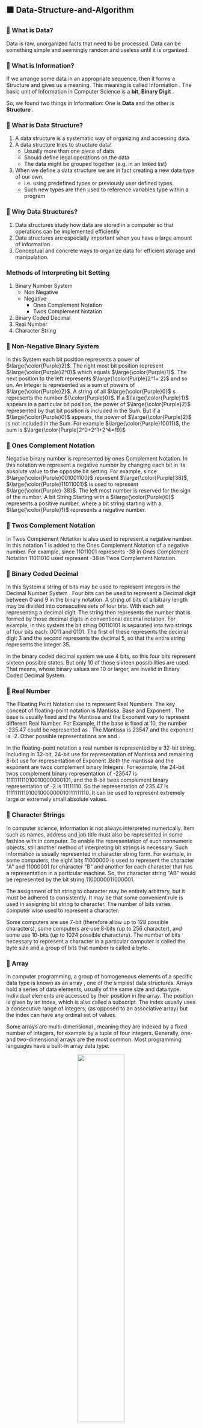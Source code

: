 ## ⬛ Data-Structure-and-Algorithm
### 🔲 What is Data?
Data is raw, unorganized facts that need to be processed. Data can be something simple and seemingly random and useless until it is organized.
### 🔲 What is Information?
If we arrange some data in an appropriate sequence, then it forms a Structure and gives us a meaning. This meaning is called Information . The basic unit of Information in Computer Science is a **bit**, **Binary Digit** .

So, we found two things in Information: One is **Data** and the other is **Structure** .

### 🔲 What is Data Structure?
1. A data structure is a systematic way of organizing and accessing data.
2. A data structure tries to structure data!
   * Usually more than one piece of data
   * Should define legal operations on the data
   * The data might be grouped together (e.g. in an linked list)
3. When we define a data structure we are in fact creating a new data type of our own.
    * i.e. using predefined types or previously user defined types.
    * Such new types are then used to reference variables type within a program

### 🔲 Why Data Structures?

1. Data structures study how data are stored in a computer so that operations can be implemented efficiently
2. Data structures are especially important when you have a large amount of information
3. Conceptual and concrete ways to organize data for efficient storage and manipulation.
 			
### Methods of Interpreting bit Setting
1. Binary Number System 
    * Non Negative
    * Negative
      * Ones Complement Notation
      * Twos Complement Notation
2. Binary Coded Decimal
3. Real Number
4. Character String

### 🔲 Non-Negative Binary System
In this System each bit position represents a power of $\large{\color{Purple}2}$. The right most bit position represent $\large{\color{Purple}2^0}$ which equals $\large{\color{Purple}1}$. The next position to the left represents $\large{\color{Purple}2^1= 2}$ and so on. An Integer is represented as a sum of powers of $\large{\color{Purple}2}$. A string of all $\large{\color{Purple}0}$ s represents the number ${\color{Purple}0}$. If a $\large{\color{Purple}1}$ appears in a particular bit position, the power of $\large{\color{Purple}2}$ represented by that bit position is included in the Sum. But if a $\large{\color{Purple}0}$ appears, the power of $\large{\color{Purple}2}$ is not included in the Sum. For example $\large{\color{Purple}10011}$, the sum is $\large{\color{Purple}2^0+2^1+2^4=19}$

### 🔲 Ones Complement Notation 	 	
Negative binary number is represented by ones Complement Notation. In this notation we represent a negative number by changing each bit in its absolute value to the opposite bit setting. For example, since $\large{\color{Purple}001001100}$ represent $\large{\color{Purple}38}$, $\large{\color{Purple}11011001}$ is used to represent $\large{\color{Purple}-38}$. The left most number is reserved for the sign of the number. A bit String Starting with a $\large{\color{Purple}0}$ represents a positive number, where a bit string starting with a $\large{\color{Purple}1}$ represents a negative number.
	 	 	
### 🔲 Twos Complement Notation
In Twos Complement Notation is also used to represent a negative number. In this notation 1 is added to the Ones Complement Notation of a negative number. For example, since 11011001 represents -38 in Ones Complement Notation 11011010 used represent -38 in Twos Complement Notation.

### 🔲 Binary Coded Decimal
In this System a string of bits may be used to represent integers in the Decimal Number System . Four bits can be used to represent a Decimal digit between 0 and 9 in the binary notation. A string of bits of arbitrary length may be divided into consecutive sets of four bits. With each set representing a decimal digit. The string then represents the number that is formed by those decimal digits in conventional decimal notation. For example, in this system the bit string 00110101 is separated into two strings of four bits each: 0011 and 0101. The first of these represents the decimal digit 3 and the second represents the decimal 5, so that the entire string represents the integer 35.

In the binary coded decimal system we use 4 bits, so this four bits represent sixteen possible states. But only 10 of those sixteen possibilities are used. That means, whose binary values are 10 or larger, are invalid in Binary Coded Decimal System.

### 🔲 Real Number
The Floating Point Notation use to represent Real Numbers. The key concept of floating-point notation is Mantissa, Base and Exponent . The base is usually fixed and the Mantissa and the Exponent vary to represent different Real Number. For Example, if the base is fixed at 10, the number -235.47 could be represented as  . The Mantissa is 23547 and the exponent is -2. Other possible representations are  and .

In the floating-point notation a real number is represented by a 32-bit string. Including in 32-bit, 24-bit use for representation of Mantissa and remaining 8-bit use for representation of Exponent .Both the mantissa and the exponent are twos complement binary Integers. For example, the 24-bit twos complement binary representation of -23547 is 111111111010010000000101, and the 8-bit twos complement binary representation of -2 is 11111110. So the representation of 235.47 is 11111111101001000000010111111110. It can be used to represent extremely large or extremely small absolute values.

### 🔲 Character Strings
In computer science, information is not always interpreted numerically. Item such as names, address and job title must also be represented in some fashion with in computer. To enable the representation of such nonnumeric objects, still another method of interpreting bit strings is necessary. Such information is usually represented in character string form. For example, in some computers, the eight bits 11000000 is used to represent the character "A" and 11000001 for character "B" and another for each character that has a representation in a particular machine. So, the character string "AB" would be represented by the bit string 1100000011000001.
	
The assignment of bit string to character may be entirely arbitrary, but it must be adhered to consistently. It may be that some convenient rule is used in assigning bit string to character. The number of bits varies computer wise used to represent a character.

Some computers are use 7-bit (therefore allow up to 128 possible characters), some computers are use 8-bits (up to 256 character), and some use 10-bits (up to 1024 possible characters). The number of bits necessary to represent a character in a particular computer is called the byte size and a group of bits that number is called a byte .

 	 			
### 🔲 Array
In computer programming, a group of homogeneous elements of a specific data type is known as an array , one of the simplest data structures. Arrays hold a series of data elements, usually of the same size and data type. Individual elements are accessed by their position in the array. The position is given by an index, which is also called a subscript. The index usually uses a consecutive range of integers, (as opposed to an associative array) but the index can have any ordinal set of values.

Some arrays are multi-dimensional , meaning they are indexed by a fixed number of integers, for example by a tuple of four integers. Generally, one- and two-dimensional arrays are the most common. Most programming languages have a built-in array data type.

<p align="center">
<img src="https://github.com/user-attachments/assets/f7a83ba1-f1bd-4835-9338-39a9bfce66d0" width=50%/>
 <br><ins><b><i></i></b></ins>
</p>

### 🔲 Link List
In computer science, a linked list is one of the fundamental data structures used in computer programming. It consists of a sequence of nodes, each containing arbitrary data fields and one or two references ("links") pointing to the next and/or previous nodes. A linked list is a self-referential data type because it contains a link to another data of the same type. Linked lists permit insertion and removal of nodes at any point in the list in constant time, but do not allow random access.


### Types of Link List
1. Linearly-linked List 
   * Singly-linked list
   * Doubly-linked list
2. Circularly-linked list
   * Singly-circularly-linked list
   * Doubly-circularly-linked list
3. Sentinel nodes

<p align="center">
<img src="https://github.com/user-attachments/assets/870ba98a-c852-47db-ba63-edd406be293d" width=50%/>
 <br><ins><b><i></i></b></ins>
</p>

 	
### 🔲 Stack
A stack is a linear Structure in which item may be added or removed only at one end. There are certain frequent situations in computer science when one wants to restrict insertions and deletions so that they can take place only at the beginning or the end of the end of the list, not in the middle. Two of the Data Structures that are useful in such situations are Stacks and queues. A stack is a list of elements in which an elements may be inserted or deleted only at one end, called the Top. This means, in particular, the elements are removed from a stack in the reverse order of that which they are inserted in to the stack. The stack also called "last-in first -out (LIFO) " list.

Special terminology is used for two basic operation associated with stack :

1. "Push" is the term used to insert an element into a stack.
2. "Pop" is the term used to delete an element from a stack.

<p align="center">
<img src="https://github.com/user-attachments/assets/a77ef95d-2395-4734-910a-b18d0a0e3a56" width=50%/>
 <br><ins><b><i></i></b></ins>
</p>

### 🔲 Queue
A queue is a linear list of elements in which deletions can take place only at one end, called the " front " and insertion can take place only at the other end, called " rear ". The term " front " and " rear " are used in describing a linear list only when it is implemented as a queue.

Queues are also called " first-in first-out " (FIFO) list. Since the first element in a queue will be the first element out of the queue. In other words, the order in which elements enter in a queue is the order in which they leave. The real life example: the people waiting in a line at Railway ticket Counter form a queue, where the first person in a line is the first person to be waited on. An important example of a queue in computer science occurs in timesharing system, in which programs with the same priority form a queue while waiting to be executed.

 
<p align="center">
<img src="https://github.com/user-attachments/assets/d766a170-2aee-4a25-9a9c-75b7067d7f09" width=50%/>
 <br><ins><b><i></i></b></ins>
</p>

### 🔲 Tree 	
Data frequently contain a hierarchical relationship between various elements. This non-linear Data structure which reflects this relationship is called a rooted tree graph or, tree.

This structure is mainly used to represent data containing a hierarchical relationship between elements, e.g. record, family tree and table of contents.

A tree consist of a distinguished node r , called the root and zero or more (sub) tree t1 , t2 , ... tn , each of whose roots are connected by a directed edge to r .

In the tree of figure, the root is A, Node t 2 has r as a parent and t 2.1 , t 2.2 and t 2.3 as children. Each node may have arbitrary number of children, possibly zero. Nodes with no children are known as leaves.

### 🔲 Graph
	
 	 	
A graph consists of a set of nodes (or Vertices ) and a set of arc (or edge ). Each arc in a graph is specified by a pair of nodes. A node n is incident to an arc x if n is one of the two nodes in the ordered pair of nodes that constitute x. The degree of a node is the number of arcs incident to it. The indegree of a node n is the number of arcs that have n as the head, and the outdegree of n is the number of arcs that have n as the tail.

The graph is the nonlinear data structure. The graph shown in the figure represents 7 vertices and 12 edges. The Vertices are { 1, 2, 3, 4, 5, 6, 7} and the arcs are {(1,2), (1,3), (1,4), (2,4), (2,5), (3,4), (3,6), (4,5), (4,6), (4,7), (5,7), (6,7) }. Node (4) in figure has indegree 3, outdegree 3 and degree 6.

### 🔲 Abstract Data Type
1. Abstract Data Types (ADT's) are a model used to understand the design of a data structure
2. 'Abstract ' implies that we give an implementation-independent view of the data structure
3. ADTs specify the type of data stored and the operations that support the data
4. Viewing a data structure as an ADT allows a programmer to focus on an idealized model of the data and its operations

### 🔲 Problems :
1. What is Information in Computer Science?
2. What are methods for representing negative binary number? The following numbers convert to ones complement and twos complement notation.
   * 00110111
   * 01100110
   * 01111101
   * 10001001
3. Write a C program where following numbers are stored in a array :

2 12 17 24 5 78 35 18 16
4. Write a C program using linked list where following numbers are stored :

2 12 17 24 5 78 35 18 16

5. Consider the stack NAME in fig 1.01, which is stored alphabetically.
    * Suppose Nirmal is to be inserted in to the stack. How many name must be moved to the new location?
    * Suppose Sourav is to be deleted from the stack. How many names must be removed to the new location?
	 		
6. The following is a tree structure given by means of level numbers as discussed below:
01 Employee 02 Name 02 Emp. Code 02 Designation 03 Project Leader 03 Project Manager 02 Address
Draw the corresponding tree diagram.
###  ⬛ References and Bibliography
1. [NPTEL-IITG](https://archive.nptel.ac.in/courses/106/103/106103069/#)
